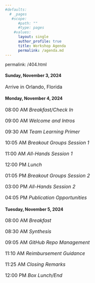 ```yaml
---
#defaults:
  # _pages
   #scope:
      #path: ""
      #type: pages
    #values:
      layout: single
      author_profile: true
      title: Workshop Agenda
      permalink: /agenda.md
---
```

permalink: /404.html
#### Sunday, November 3, 2024
<p></p>
<p style="font-size: 16px;">Arrive in Orlando, Florida</p>


#### Monday, November 4, 2024
<p></p>
<p style="font-size: 16px;">08:00 AM <i>Breakfast/Check In</i></p>

<p style="font-size: 16px;">09:00 AM <i>Welcome and Intros</i></p>

<p style="font-size: 16px;">09:30 AM <i>Team Learning Primer</i></p>

<p style="font-size: 16px;">10:05 AM <i>Breakout Groups Session 1</i></p>

<p style="font-size: 16px;">11:00 AM <i>All-Hands Session 1</i></p>

<p style="font-size: 16px;">12:00 PM <i>Lunch</i></p>

<p style="font-size: 16px;">01:05 PM <i>Breakout Groups Session 2</i></p>

<p style="font-size: 16px;">03:00 PM <i>All-Hands Session 2</i></p>

<p style="font-size: 16px;">04:05 PM <i>Publication Opportunities</i></p>


#### Tuesday, November 5, 2024
<p></p>
<p style="font-size: 16px;">08:00 AM <i>Breakfast</i></p>

<p style="font-size: 16px;">08:30 AM <i>Synthesis</i></p>

<p style="font-size: 16px;">09:05 AM <i>GitHub Repo Management</i></p>

<p style="font-size: 16px;">11:10 AM <i>Reimbursement Guidance</i></p>

<p style="font-size: 16px;">11:25 AM <i>Closing Remarks</i></p>

<p style="font-size: 16px;">12:00 PM <i>Box Lunch/End</i></p>



